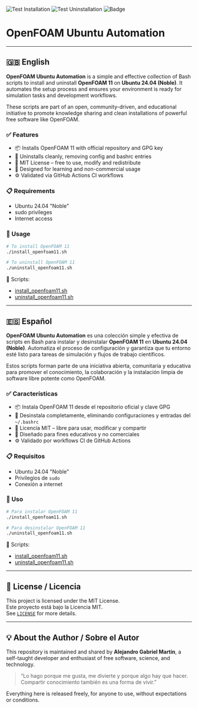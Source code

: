 ![Test Installation](https://github.com/niemarcorp/openfoam-ubuntu-automation/actions/workflows/test-installation.yml/badge.svg)
![Test Uninstallation](https://github.com/niemarcorp/openfoam-ubuntu-automation/actions/workflows/test-uninstall.yml/badge.svg)
![Badge](https://img.shields.io/badge/OpenFOAM-11-blue.svg)

# OpenFOAM Ubuntu Automation

---

## 🇬🇧 English

**OpenFOAM Ubuntu Automation** is a simple and effective collection of Bash scripts to install and uninstall **OpenFOAM 11** on **Ubuntu 24.04 (Noble)**. It automates the setup process and ensures your environment is ready for simulation tasks and development workflows.

These scripts are part of an open, community-driven, and educational initiative to promote knowledge sharing and clean installations of powerful free software like OpenFOAM.

### ✅ Features

- 📦 Installs OpenFOAM 11 with official repository and GPG key  
- 🧹 Uninstalls cleanly, removing config and bashrc entries  
- 🔐 MIT License – free to use, modify and redistribute  
- 🧠 Designed for learning and non-commercial usage  
- ⚙️ Validated via GitHub Actions CI workflows

### 📋 Requirements

- Ubuntu 24.04 "Noble"
- sudo privileges
- Internet access

### 🚀 Usage

```bash
# To install OpenFOAM 11
./install_openfoam11.sh

# To uninstall OpenFOAM 11
./uninstall_openfoam11.sh
```

📁 Scripts:
- [install_openfoam11.sh](./install_openfoam11.sh)
- [uninstall_openfoam11.sh](./uninstall_openfoam11.sh)

---

## 🇪🇸 Español

**OpenFOAM Ubuntu Automation** es una colección simple y efectiva de scripts en Bash para instalar y desinstalar **OpenFOAM 11** en **Ubuntu 24.04 (Noble)**. Automatiza el proceso de configuración y garantiza que tu entorno esté listo para tareas de simulación y flujos de trabajo científicos.

Estos scripts forman parte de una iniciativa abierta, comunitaria y educativa para promover el conocimiento, la colaboración y la instalación limpia de software libre potente como OpenFOAM.

### ✅ Características

- 📦 Instala OpenFOAM 11 desde el repositorio oficial y clave GPG  
- 🧹 Desinstala completamente, eliminando configuraciones y entradas del `~/.bashrc`  
- 🔐 Licencia MIT – libre para usar, modificar y compartir  
- 🧠 Diseñado para fines educativos y no comerciales  
- ⚙️ Validado por workflows CI de GitHub Actions

### 📋 Requisitos

- Ubuntu 24.04 "Noble"
- Privilegios de `sudo`
- Conexión a internet

### 🚀 Uso

```bash
# Para instalar OpenFOAM 11
./install_openfoam11.sh

# Para desinstalar OpenFOAM 11
./uninstall_openfoam11.sh
```

📁 Scripts:
- [install_openfoam11.sh](./install_openfoam11.sh)
- [uninstall_openfoam11.sh](./uninstall_openfoam11.sh)

---

## 📄 License / Licencia

This project is licensed under the MIT License.  
Este proyecto está bajo la Licencia MIT.  
See [`LICENSE`](LICENSE) for more details.

---

## 💡 About the Author / Sobre el Autor

This repository is maintained and shared by **Alejandro Gabriel Martin**, a self-taught developer and enthusiast of free software, science, and technology.

> “Lo hago porque me gusta, me divierte y porque algo hay que hacer. Compartir conocimiento también es una forma de vivir.”

Everything here is released freely, for anyone to use, without expectations or conditions.
